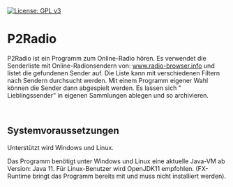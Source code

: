 [![License: GPL v3](https://img.shields.io/badge/License-GPL%20v3-blue.svg)](http://www.gnu.org/licenses/gpl-3.0)

# P2Radio

P2Radio ist ein Programm zum Online-Radio hören. Es verwendet die Senderliste mit Online-Radionsendern
von: www.radio-browser.info und listet die gefundenen Sender auf. Die Liste kann mit verschiedenen Filtern nach Sendern
durchsucht werden. Mit einem Programm eigener Wahl können die Sender dann abgespielt werden. Es lassen sich "
Lieblingssender" in eigenen Sammlungen ablegen und so archivieren.

<br />

## Systemvoraussetzungen

Unterstützt wird Windows und Linux.

Das Programm benötigt unter Windows und Linux eine aktuelle Java-VM ab Version: Java 11. Für Linux-Benutzer wird
OpenJDK11 empfohlen. (FX-Runtime bringt das Programm bereits mit und muss nicht installiert werden).

<br />
